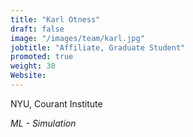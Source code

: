 ```yaml
---
title: "Karl Otness"
draft: false
image: "/images/team/karl.jpg"
jobtitle: "Affiliate, Graduate Student"
promoted: true
weight: 30
Website:
---
```



NYU, Courant Institute

*ML - Simulation*
